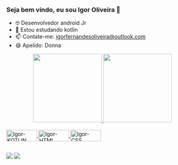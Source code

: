 ### Seja bem vindo, eu sou Igor Oliveira 👋

- 🤓 Desenvolvedor android Jr
- 🌱 Estou estudando kotlin
- 📫 Contate-me: igorfernandesoliveira@outlook.com
- 😄 Apelido: Donna

<div align="center">
  <a href="https://github.com/D0nn4">
  <img height="180em" src="https://github-readme-stats.vercel.app/api?username=D0nn4&show_icons=true&theme=dark&include_all_commits=true&count_private=true"/>
  <img height="180em" src="https://github-readme-stats.vercel.app/api/top-langs/?username=D0nn4&layout=compact&langs_count=7&theme=dark"/>
</div>
  
 <div style="display: inline_block"><br>
  <img align="center" alt="Igor-KOTLIN" height="30" width="80" src="https://img.shields.io/badge/Kotlin-0095D5?&style=for-the-badge&logo=kotlin&logoColor=white">
  <img align="center" alt="Igor-HTML" height="30" width="80" src="https://img.shields.io/badge/HTML-239120?style=for-the-badge&logo=html5&logoColor=white">
  <img align="center" alt="Igor-CSS" height="30" width="80" src="https://img.shields.io/badge/CSS3-1572B6?style=for-the-badge&logo=css3&logoColor=white">
 </div>
  
 ##

<div>
  <a href = "mailto:igorfernandesoliveira@outlook.com"><img src="https://img.shields.io/badge/Microsoft_Outlook-0078D4?style=for-the-badge&logo=microsoft-outlook&logoColor=white" target="_blank"></a>
  <a href="https://www.linkedin.com/in/igor-oliveira-471b88111/" target="_blank"><img src="https://img.shields.io/badge/-LinkedIn-%230077B5?style=for-the-badge&logo=linkedin&logoColor=white" target="_blank"></a>  
</div>
